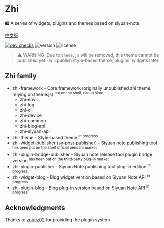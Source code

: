 # Zhi

🛍️ A series of widgets, plugins and themes based on siyuan-note

[中文版](README_zh_CN.md)

[![dev checks](https://img.shields.io/github/checks-status/terwer/zhi/dev?label=build)](https://github.com/terwer/zhi/tree/dev)
![version](https://img.shields.io/github/release/terwer/zhi.svg?style=flat-square)
![license](https://img.shields.io/badge/license-GPL-blue.svg?style=popout-square)

> ⚠️ WARNING: Due to `theme.js` will be removed, this theme cannot be published yet.I will publish style-based theme, plugins, widgets later.

## Zhi family

- zhi-framework - Core framework (originally unpublished zhi theme, relying on theme.js) <sup> not on the shelf, can explore </sup>
  - zhi-env
  - zhi-log
  - zhi-cli
  - zhi-device
  - zhi-common
  - zhi-blog-api
  - zhi-siyuan-api
- zhi-theme - Style-based theme <sup> in progress </sup>
- zhi-widget-publisher (sy-post-publisher) - Siyuan note publishing tool <sup> has been put on the shelf official pendant market </sup>
- zhi-plugin-bridge-publisher - Siyuan note release tool plugin bridge version <sup> has been put on the third-party plug-in market </sup>
- zhi-plugin-publisher - Siyuan Note publishing tool plug-in edition <sup> in progress </sup>
- zhi-widget-blog - Blog widget version based on Siyuan Note API <sup> in progress </sup>
- zhi-plugin-blog - Blog plug-in version based on Siyuan Note API <sup> in progress </sup>

## Acknowledgments

Thanks to [zuoez02](https://github.com/zuoez02/siyuan-plugin-system) for providing the plugin system.
